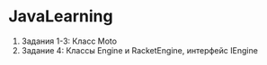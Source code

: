 # JavaLearning

  1. Задания 1-3: Класс Moto
  2. Задание 4: Классы Engine и RacketEngine, интерфейс IEngine
